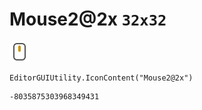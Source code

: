 # Mouse2@2x `32x32`
<img src="/img/Mouse2@2x.png" width=32 height=32>

``` CSharp
EditorGUIUtility.IconContent("Mouse2@2x")
```
```
-8035875303968349431
```
